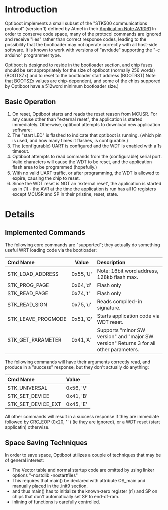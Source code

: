 # Introduction #

Optiboot implements a small subset of the  "STK500 communications protocol" (version 1) defined by Atmel in their [Application Note AVR061](http://www.atmel.com/Images/doc2525.pdf)  In order to conserve code space, many of the protocol commands are ignored and receive "lies" rather than correct response codes, leading to the possibility that the bootloader may not operate correctly with all host-side software.  It is known to work with versions of "avrdude" supporting the "-c arduino" programmer type.

Optiboot is designed to reside in the bootloader section, and chip fuses should be set appropriately for the size of optiboot (normally 256 words) (BOOTSZx) and to reset to the bootloader start address (BOOTRST)  Note that BOOTSZx values are chip-dependent, and some of the chips suppored by Optiboot have a 512word minimum bootloader size.)

## Basic Operation ##
  1. On reset, Optiboot starts and reads the reset reason from MCUSR.  For any cause other than "external reset", the application is started immediately.  Otherwise, optiboot attempts to download new application software:
  1. The "start LED" is flashed to indicate that optiboot is running. (which pin is used, and how many times it flashes, is configurable.)
  1. The (configurable) UART is configured and the WDT is enabled with a 1s timeout.
  1. Optiboot attempts to read commands from the (configurable) serial port.  Valid characters will cause the WDT to be reset, and the application flash area to be programmed (hopefully.)
  1. With no valid UART traffic, or after programming, the WDT is allowed to expire, causing the chip to reset.
  1. Since the WDT reset is NOT an 'external reset', the application is started as in (1) - the AVR at the time the application is run has all IO registers except MCUSR and SP in their pristine, reset, state.

# Details #
## Implemented Commands ##
The following core commands are "supported"; they actually do something useful WRT loading code via the bootloader:

|Cmd Name | Value  | Description |
|:--------|-------|:------------|
|STK\_LOAD\_ADDRESS|0x55,'U'| Note: 16bit word address, 128kb flash max.|
|STK\_PROG\_PAGE|0x64,'d'|  Flash only|
|STK\_READ\_PAGE|0x74,'t'|  Flash only|
|STK\_READ\_SIGN|0x75,'u'|  Reads compiled-in signature.|
|STK\_LEAVE\_PROGMODE|0x51,'Q'| Starts application code via WDT reset.|
|STK\_GET\_PARAMETER|0x41,'A'| Supports "minor SW version" and "major SW version"  Returns 3 for all other parameters.|

The following commands will have their arguments correctly read, and produce in a "success" response, but they don't actually do anything:

|Cmd Name | Value |
|:------------- |:-------- |
|STK\_UNIVERSAL|0x56, 'V'| |
|STK\_SET\_DEVICE|0x41, 'B'| |
|STK\_SET\_DEVICE\_EXT|0x45, 'E'| |

All other commands will result in a success response if they are immediate followed by CRC\_EOP (0x20, ' ') (ie they are ignored), or a WDT reset (start applicatin) otherwise.

## Space Saving Techniques ##
In order to save space, Optiboot utilizes a couple of techniques that may be of general interest:

  * The Vector table and normal startup code are omitted by using linker options "-nostdlib -nostartfiles"
  * This requires that main() be declared with attribute OS\_main and manually placed in the .init9 section.
  * and thus main() has to initialize the known-zero register (r1) and SP on chips that don't automatically set SP to end-of-ram.
  * inlining of functions is carefully controlled.